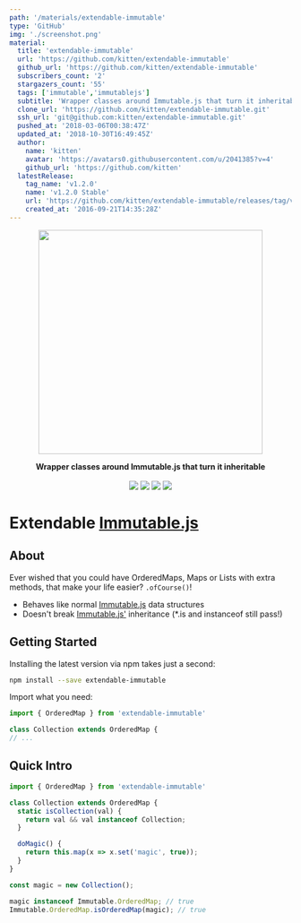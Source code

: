 ```yaml
---
path: '/materials/extendable-immutable'
type: 'GitHub'
img: './screenshot.png'
material:
  title: 'extendable-immutable'
  url: 'https://github.com/kitten/extendable-immutable'
  github_url: 'https://github.com/kitten/extendable-immutable'
  subscribers_count: '2'
  stargazers_count: '55'
  tags: ['immutable','immutablejs']
  subtitle: 'Wrapper classes around Immutable.js that turn it inheritable'
  clone_url: 'https://github.com/kitten/extendable-immutable.git'
  ssh_url: 'git@github.com:kitten/extendable-immutable.git'
  pushed_at: '2018-03-06T00:38:47Z'
  updated_at: '2018-10-30T16:49:45Z'
  author:
    name: 'kitten'
    avatar: 'https://avatars0.githubusercontent.com/u/2041385?v=4'
    github_url: 'https://github.com/kitten'
  latestRelease:
    tag_name: 'v1.2.0'
    name: 'v1.2.0 Stable'
    url: 'https://github.com/kitten/extendable-immutable/releases/tag/v1.2.0'
    created_at: '2016-09-21T14:35:28Z'
---
```

<p align='center'><img src='https://raw.githubusercontent.com/philpl/extendable-immutable/master/docs/intro.gif' width=400></p>
<p align='center'>
<strong>Wrapper classes around Immutable.js that turn it inheritable</strong>
<br><br>
<a href='https://travis-ci.org/philpl/extendable-immutable'><img src='https://img.shields.io/travis/philpl/extendable-immutable/master.svg'></a>
<a href='https://coveralls.io/github/philpl/extendable-immutable'><img src='https://img.shields.io/coveralls/philpl/extendable-immutable/master.svg'></a>
<a href='https://npmjs.com/package/extendable-immutable'><img src='https://img.shields.io/npm/dm/extendable-immutable.svg'></a>
<a href='https://npmjs.com/package/extendable-immutable'><img src='https://img.shields.io/npm/v/extendable-immutable.svg'></a>
</p>

# Extendable [Immutable.js](https://github.com/facebook/immutable-js/)

## About

Ever wished that you could have OrderedMaps, Maps or Lists with extra methods,
that make your life easier? `.ofCourse()`!

- Behaves like normal [Immutable.js](https://github.com/facebook/immutable-js/) data structures
- Doesn't break [Immutable.js'](https://github.com/facebook/immutable-js/) inheritance (*.is and instanceof still pass!)

## Getting Started

Installing the latest version via npm takes just a second:

```bash
npm install --save extendable-immutable
```

Import what you need:

```js
import { OrderedMap } from 'extendable-immutable'

class Collection extends OrderedMap {
// ...
```

## Quick Intro

```js
import { OrderedMap } from 'extendable-immutable'

class Collection extends OrderedMap {
  static isCollection(val) {
    return val && val instanceof Collection;
  }

  doMagic() {
    return this.map(x => x.set('magic', true));
  }
}

const magic = new Collection();

magic instanceof Immutable.OrderedMap; // true
Immutable.OrderedMap.isOrderedMap(magic); // true
```

